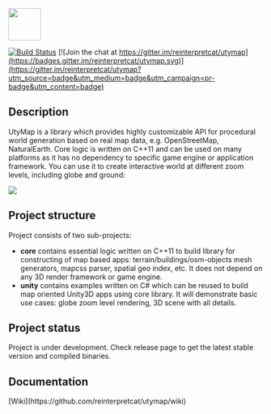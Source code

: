 <a href="https://play.google.com/store/apps/details?id=com.utymap.demo&utm_source=global_co&utm_medium=prtnr&utm_content=Mar2515&utm_campaign=PartBadge&pcampaignid=MKT-Other-global-all-co-prtnr-py-PartBadge-Mar2515-1"><img src="https://play.google.com/intl/en_us/badges/images/generic/en_badge_web_generic.png" alt="" height="64" /></a>

[![Build Status](https://travis-ci.org/reinterpretcat/utymap.svg?branch=master)](https://travis-ci.org/reinterpretcat/utymap)
[![Join the chat at https://gitter.im/reinterpretcat/utymap](https://badges.gitter.im/reinterpretcat/utymap.svg)](https://gitter.im/reinterpretcat/utymap?utm_source=badge&utm_medium=badge&utm_campaign=pr-badge&utm_content=badge)

<h2> Description </h2>

UtyMap is a library which provides highly customizable API for procedural world generation based on real map data, e.g. OpenStreetMap, NaturalEarth. Core logic is written on C++11 and can be used on many platforms as it has no dependency to specific game engine or application framework. You can use it to create interactive world at different zoom levels, including globe and ground:

<img src="https://cloud.githubusercontent.com/assets/1611077/19216383/4c10f3ee-8db9-11e6-8877-b652aa846734.png" />

<h2> Project structure </h2>
Project consists of two sub-projects:
<ul>
    <li><b>core</b> contains essential logic written on C++11 to build library for constructing of map based apps: terrain/buildings/osm-objects mesh generators, mapcss parser, spatial geo index, etc. It does not depend on any 3D render framework or game engine. </li>
    <li><b>unity</b> contains examples written on C# which can be reused to build map oriented Unity3D apps using core library. It will demonstrate basic use cases: globe zoom level rendering, 3D scene with all details.</li>
</ul>

<h2> Project status </h2>
<p> Project is under development. Check release page to get the latest stable version and compiled binaries. </p>

<h2> Documentation </h2>
[Wiki](https://github.com/reinterpretcat/utymap/wiki)
